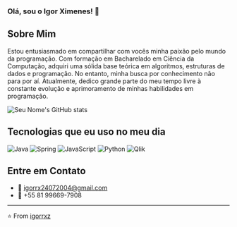 ### Olá, sou o Igor Ximenes! 👋

## Sobre Mim
Estou entusiasmado em compartilhar com vocês minha paixão pelo mundo da programação. Com formação em Bacharelado em Ciência da Computação, adquiri uma sólida base teórica em algoritmos, estruturas de dados e programação. No entanto, minha busca por conhecimento não para por aí. Atualmente, dedico grande parte do meu tempo livre à constante evolução e aprimoramento de minhas habilidades em programação.

![Seu Nome's GitHub stats](https://github-readme-stats.vercel.app/api?username=igorrxz&show_icons=true&theme=radical)

## Tecnologias que eu uso no meu dia
![Java](https://img.shields.io/badge/Java-%23ED8B00.svg?style=for-the-badge&logo=java&logoColor=white)
![Spring](https://img.shields.io/badge/Spring-%236DB33F.svg?style=for-the-badge&logo=spring&logoColor=white)
![JavaScript](https://img.shields.io/badge/JavaScript-%23323330.svg?style=for-the-badge&logo=javascript&logoColor=%23F7DF1E)
![Python](https://img.shields.io/badge/Python-%2314354C.svg?style=for-the-badge&logo=python&logoColor=white)
![Qlik](https://img.shields.io/badge/Qlik-%2300B0F0.svg?style=for-the-badge&logo=qlik&logoColor=white)

## Entre em Contato
- 📧 igorrx24072004@gmail.com
- 📱 +55 81 99669-7908

---

⭐️ From [igorrxz](https://github.com/igorrxz)
